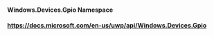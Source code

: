 #### Windows.Devices.Gpio Namespace
#### https://docs.microsoft.com/en-us/uwp/api/Windows.Devices.Gpio
